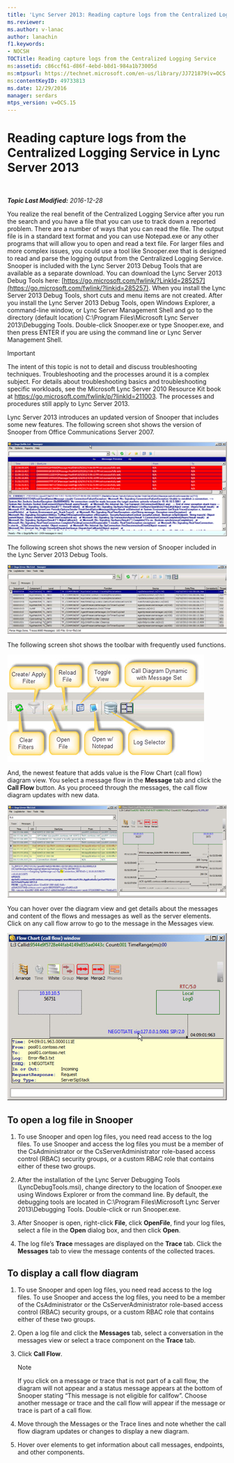 ```yaml
---
title: 'Lync Server 2013: Reading capture logs from the Centralized Logging Service'
ms.reviewer: 
ms.author: v-lanac
author: lanachin
f1.keywords:
- NOCSH
TOCTitle: Reading capture logs from the Centralized Logging Service
ms:assetid: c86ccf61-d86f-4ebd-b8d1-984a1b73005d
ms:mtpsurl: https://technet.microsoft.com/en-us/library/JJ721879(v=OCS.15)
ms:contentKeyID: 49733813
ms.date: 12/29/2016
manager: serdars
mtps_version: v=OCS.15
---
```


<div data-xmlns="http://www.w3.org/1999/xhtml">

<div class="topic" data-xmlns="http://www.w3.org/1999/xhtml" data-msxsl="urn:schemas-microsoft-com:xslt" data-cs="http://msdn.microsoft.com/en-us/">

<div data-asp="http://msdn2.microsoft.com/asp">

# Reading capture logs from the Centralized Logging Service in Lync Server 2013

</div>

<div id="mainSection">

<div id="mainBody">

<span> </span>

_**Topic Last Modified:** 2016-12-28_

You realize the real benefit of the Centralized Logging Service after you run the search and you have a file that you can use to track down a reported problem. There are a number of ways that you can read the file. The output file is in a standard text format and you can use Notepad.exe or any other programs that will allow you to open and read a text file. For larger files and more complex issues, you could use a tool like Snooper.exe that is designed to read and parse the logging output from the Centralized Logging Service. Snooper is included with the Lync Server 2013 Debug Tools that are available as a separate download. You can download the Lync Server 2013 Debug Tools here: [https://go.microsoft.com/fwlink/?LinkId=285257](https://go.microsoft.com/fwlink/?linkid=285257). When you install the Lync Server 2013 Debug Tools, short cuts and menu items are not created. After you install the Lync Server 2013 Debug Tools, open Windows Explorer, a command-line window, or Lync Server Management Shell and go to the directory (default location) C:\\Program Files\\Microsoft Lync Server 2013\\Debugging Tools. Double-click Snooper.exe or type Snooper.exe, and then press ENTER if you are using the command line or Lync Server Management Shell.

<div>


> [!IMPORTANT]  
> The intent of this topic is not to detail and discuss troubleshooting techniques. Troubleshooting and the processes around it is a complex subject. For details about troubleshooting basics and troubleshooting specific workloads, see the Microsoft Lync Server 2010 Resource Kit book at <A href="http://go.microsoft.com/fwlink/p/?linkid=211003">https://go.microsoft.com/fwlink/p/?linkId=211003</A>. The processes and procedures still apply to Lync Server 2013.



</div>

Lync Server 2013 introduces an updated version of Snooper that includes some new features. The following screen shot shows the version of Snooper from Office Communications Server 2007.

![Office Communications 2007 version of Snooper.](images/JJ721879.129503a8-8edd-4bb0-a68f-c43f9a548b93(OCS.15).jpg "Office Communications 2007 version of Snooper.")

The following screen shot shows the new version of Snooper included in the Lync Server 2013 Debug Tools.

![Lync Server 2013 version of Snooper.](images/JJ721879.131495dd-8220-4ae4-af37-0ac5c318fd45(OCS.15).jpg "Lync Server 2013 version of Snooper.")

The following screen shot shows the toolbar with frequently used functions.

![Snooper 2013 toolbar.](images/JJ721879.989249c5-a33e-4251-b8b4-411019cc12b2(OCS.15).jpg "Snooper 2013 toolbar.")

And, the newest feature that adds value is the Flow Chart (call flow) diagram view. You select a message flow in the **Message** tab and click the **Call Flow** button. As you proceed through the messages, the call flow diagram updates with new data.

![Snooper 2013 call flow diagram.](images/JJ721879.bb8be45d-a842-48fe-86f8-380207d70bab(OCS.15).jpg "Snooper 2013 call flow diagram.")

You can hover over the diagram view and get details about the messages and content of the flows and messages as well as the server elements. Click on any call flow arrow to go to the message in the Messages view.

![Call flow diagram message details.](images/JJ721879.1147d720-38a9-4bda-8361-78f27ecde3d1(OCS.15).jpg "Call flow diagram message details.")

<div>

## To open a log file in Snooper

1.  To use Snooper and open log files, you need read access to the log files. To use Snooper and access the log files you must be a member of the CsAdministrator or the CsServerAdministrator role-based access control (RBAC) security groups, or a custom RBAC role that contains either of these two groups.

2.  After the installation of the Lync Server Debugging Tools (LyncDebugTools.msi), change directory to the location of Snooper.exe using Windows Explorer or from the command line. By default, the debugging tools are located in C:\\Program Files\\Microsoft Lync Server 2013\\Debugging Tools. Double-click or run Snooper.exe.

3.  After Snooper is open, right-click **File**, click **OpenFile**, find your log files, select a file in the **Open** dialog box, and then click **Open**.

4.  The log file’s **Trace** messages are displayed on the **Trace** tab. Click the **Messages** tab to view the message contents of the collected traces.

</div>

<div>

## To display a call flow diagram

1.  To use Snooper and open log files, you need read access to the log files. To use Snooper and access the log files, you need to be a member of the CsAdministrator or the CsServerAdministrator role-based access control (RBAC) security groups, or a custom RBAC role that contains either of these two groups.

2.  Open a log file and click the **Messages** tab, select a conversation in the messages view or select a trace component on the **Trace** tab.

3.  Click **Call Flow**.
    
    <div>
    

    > [!NOTE]  
    > If you click on a message or trace that is not part of a call flow, the diagram will not appear and a status message appears at the bottom of Snooper stating “This message is not eligible for callfow”. Choose another message or trace and the call flow will appear if the message or trace is part of a call flow.

    
    </div>

4.  Move through the Messages or the Trace lines and note whether the call flow diagram updates or changes to display a new diagram.

5.  Hover over elements to get information about call messages, endpoints, and other components.

</div>

</div>

<span> </span>

</div>

</div>

</div>

